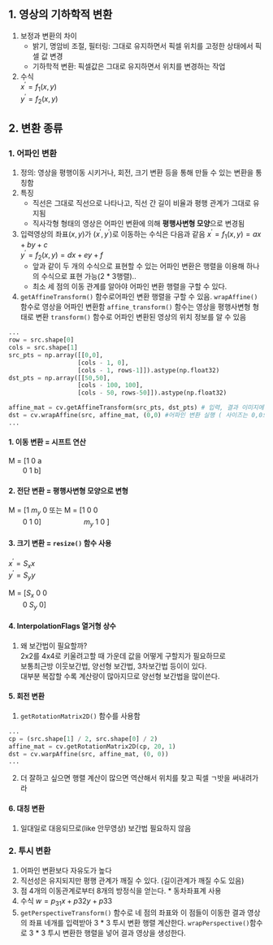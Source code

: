 ## 1. 영상의 기하학적 변환
  1. 보정과 변환의 차이
      * 밝기, 명암비 조절, 필터링: 그대로 유지하면서 픽셀 위치를 고정한 상태에서 픽셀 값 변경
      * 기하학적 변환: 픽셀값은 그대로 유지하면서 위치를 변경하는 작업
  2. 수식  
     $x^′ = f_1(x,y)$  
     $y^′ = f_2(x,y)$  

## 2. 변환 종류
### 1. 어파인 변환
  1. 정의: 영상을 평행이동 시키거나, 회전, 크기 변환 등을 통해 만들 수 있는 변환을 통칭함
  2. 특징
      * 직선은 그대로 직선으로 나타나고, 직선 간 길이 비율과 평행 관계가 그대로 유지됨
      * 직사각형 형태의 영상은 어파인 변환에 의해 **평행사변형 모양**으로 변경됨
  3. 입력영상의 좌표$(x,y)$가 $(x^′,y^′)$로 이동하는 수식은 다음과 같음
     $x^′ = f_1(x,y) = ax + by + c$  
     $y^′ = f_2(x,y) = dx + ey + f$  
      * 앞과 같이 두 개의 수식으로 표현할 수 있는 어파인 변환은 행렬을 이용해 하나의 수식으로 표현 가능(2 * 3행렬)..
      * 최소 세 점의 이동 관계를 알아야 어파인 변환 행렬을 구할 수 있다.
  4. `getAffineTransform()` 함수로어파인 변환 행렬을 구할 수 있음.
     `wrapAffine()` 함수로 영상을 어파인 변환함
     `affine_transform()` 함수는 영상을 평행사변형 형태로 변환
     `transform()` 함수로 어파인 변환된 영상의 위치 정보를 알 수 있음
```py
...
row = src.shape[0]
cols = src.shape[1]
src_pts = np.array([[0,0],
                   [cols - 1, 0],
                   [cols - 1, rows-1]]).astype(np.float32)
dst_pts = np.array([[50,50],
                   [cols - 100, 100],
                   [cols - 50, rows-50]]).astype(np.float32)

affine_mat = cv.getAffineTransform(src_pts, dst_pts) # 입력, 결과 이미지에 어파인 변환 행렬 구함
dst = cv.wrapAffine(src, affine_mat, (0,0) #어파인 변환 실행 ( 사이즈는 0,0으로 해서 점들이 해당 위치로 이동했으니까 작아질 것임)
...
```

#### 1. 이동 변환 = 시프트 연산
  M = [1 0 a  
　　0 1 b]  
#### 2. 전단 변환 = 평행사변형 모양으로 변형
  M = [1 $m_y$ 0 또는 M = [1 0 0   
　　0 1 0]　　　　　　$m_y$ 1 0 ]  
#### 3. 크기 변환 = `resize()` 함수 사용
   $x^′ = S_x x$  
   $y^′ = S_y y$
     
  M = [$S_x$ 0 0  
　　0 $S_y$ 0]

#### 4. InterpolationFlags 열거형 상수
  1. 왜 보간법이 필요할까?   
     2x2를 4x4로 키울려고할 때 가운데 값을 어떻게 구할지가 필요하므로   
     보통최근방 이웃보간법, 양선형 보간법, 3차보간법 등이이 있다.   
     대부분 복잡할 수록 계산량이 많아지므로 양선형 보간법을 많이쓴다.   
       
#### 5. 회전 변환  
  1. `getRotationMatrix2D()` 함수를 사용함
```py
...
cp = (src.shape[1] / 2, src.shape[0] / 2)
affine_mat = cv.getRotationMatrix2D(cp, 20, 1)
dst = cv.warpAffine(src, affine_mat, (0, 0))
...
``` 
  2. 더 잘하고 싶으면 행렬 계산이 많으면 역산해서 위치를 찾고 픽셀 ㄱ밧을 써내려가라
   
#### 6. 대칭 변환
  1. 일대일로 대응되므로(like 안무영상) 보간법 필요하지 않음

### 2. 투시 변환
  1. 어파인 변환보다 자유도가 높다
  2. 직선성은 유지되지만 평행 관계가 깨질 수 있다. (길이관계가 깨질 수도 있음)
  3. 점 4개의 이동관계로부터 8개의 방정식을 얻는다.
    * 동차좌표계 사용
  4. 수식
    $w = p_{31}x + p{32}y + p{33}$
 5. `getPerspectiveTransform()` 함수로 네 점의 좌표와 이 점들이 이동한 결과 영상의 좌표 네개를 입력받아 3 * 3 투시 변환 행렬 계산한다.
    `wrapPerspective()`함수로 3 * 3 투시 변환한 행렬을 넣어 결과 영상을 생성한다.
      
